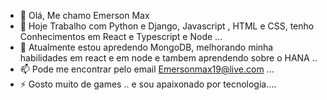 - 👋 Olá, Me chamo Emerson Max
- 👀 Hoje Trabalho com Python e Django, Javascript , HTML e CSS, tenho Conhecimentos em React e Typescript e Node   ...
- 🌱 Atualmente estou apredendo MongoDB, melhorando minha habilidades em react e em node e tambem  aprendendo sobre o HANA ..
- 📫 Pode me encontrar pelo email Emersonmax19@live.com ...
- ⚡ Gosto muito de games .. e sou apaixonado por tecnologia....
<!---
EmersonMax/EmersonMax is a ✨ special ✨ repository because its `README.md` (this file) appears on your GitHub profile.
You can click the Preview link to take a look at your changes.
--->
